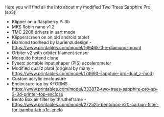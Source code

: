 Here you will find all the info about my modified Two Trees Sapphire Pro (sp3)!

  - Klipper on a Raspberry Pi 3b
  - MKS Robin nano v1.2
  - TMC 2208 drivers in uart mode
  - Klipperscreen on an old android tablet
  - Diamond toolhead by laurienzudesign - https://www.printables.com/model/169465-the-diamond-mount
  - Orbiter v2 with orbiter filament sensor
  - Mosquito hotend clone
  - Fysetc portable input shaper (PIS) accelerometer
  - Modified dual z plate (original by many - https://www.printables.com/model/174690-sapphire-pro-dual_z-mod)
  - Custom acrylic enclousure
  - Enclousure top by KFORMS - https://www.printables.com/model/333872-two-trees-sapphire-pro-sp-3-3d-printer-top-enclosu
  - Bento Box air filter by thrutheframe - https://www.printables.com/model/272525-bentobox-v20-carbon-filter-for-bambu-lab-x1c-enclo
